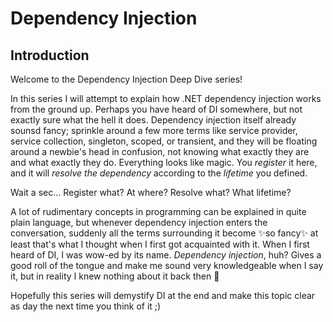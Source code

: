 # Dependency Injection 

## Introduction

Welcome to the Dependency Injection Deep Dive series!

In this series I will attempt to explain how .NET dependency injection works from the ground up. Perhaps you have heard of DI somewhere, but not exactly sure what the hell it does. Dependency injection itself already sounsd fancy; sprinkle around a few more terms like service provider, service collection, singleton, scoped, or transient, and they will be floating around a newbie's head in confusion, not knowing what exactly they are and what exactly they do. Everything looks like magic. You _register_ it here, and it will _resolve the dependency_ according to the _lifetime_ you defined.

Wait a sec... Register what? At where? Resolve what? What lifetime? 

A lot of rudimentary concepts in programming can be explained in quite plain language, but whenever dependency injection enters the conversation, suddenly all the terms surrounding it become ✨so fancy✨ at least that's what I thought when I first got acquainted with it. When I first heard of DI, I was wow-ed by its name. _Dependency injection_, huh? Gives a good roll of the tongue and make me sound very knowledgeable when I say it, but in reality I knew nothing about it back then 🤣

Hopefully this series will demystify DI at the end and make this topic clear as day the next time you think of it ;) 




